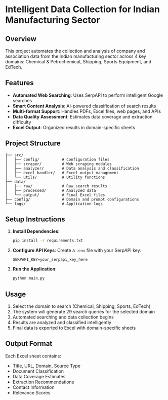 # Intelligent Data Collection for Indian Manufacturing Sector

## Overview
This project automates the collection and analysis of company and association data from the Indian manufacturing sector across 4 key domains: Chemical & Petrochemical, Shipping, Sports Equipment, and EdTech.

## Features
- **Automated Web Searching**: Uses SerpAPI to perform intelligent Google searches
- **Smart Content Analysis**: AI-powered classification of search results
- **Multi-format Support**: Handles PDFs, Excel files, web pages, and APIs
- **Data Quality Assessment**: Estimates data coverage and extraction difficulty
- **Excel Output**: Organized results in domain-specific sheets

## Project Structure
```
├── src/
│   ├── config/          # Configuration files
│   ├── scraper/         # Web scraping modules
│   ├── analyzer/        # Data analysis and classification
│   ├── excel_handler/   # Excel output management
│   └── utils/           # Utility functions
├── data/
│   ├── raw/             # Raw search results
│   ├── processed/       # Analyzed data
│   └── output/          # Final Excel files
├── config/              # Domain and prompt configurations
└── logs/                # Application logs
```

## Setup Instructions

1. **Install Dependencies**:
   ```bash
   pip install -r requirements.txt
   ```

2. **Configure API Keys**:
   Create a `.env` file with your SerpAPI key:
   ```
   SERPAPI_KEY=your_serpapi_key_here
   ```

3. **Run the Application**:
   ```bash
   python main.py
   ```

## Usage
1. Select the domain to search (Chemical, Shipping, Sports, EdTech)
2. The system will generate 29 search queries for the selected domain
3. Automated searching and data collection begins
4. Results are analyzed and classified intelligently
5. Final data is exported to Excel with domain-specific sheets

## Output Format
Each Excel sheet contains:
- Title, URL, Domain, Source Type
- Document Classification
- Data Coverage Estimates
- Extraction Recommendations
- Contact Information
- Relevance Scores
